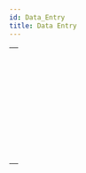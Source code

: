 ```yaml
---
id: Data_Entry
title: Data Entry
---
```

||
|---|
|[<!-- INCLUDE #_command_.ACCEPT.Syntax -->](../../commands-legacy/accept.md)<br/>|
|[<!-- INCLUDE #_command_.ADD RECORD.Syntax -->](../../commands-legacy/add-record.md)<br/>|
|[<!-- INCLUDE #_command_.CANCEL.Syntax -->](../../commands-legacy/cancel.md)<br/>|
|[<!-- INCLUDE #_command_.DIALOG.Syntax -->](../../commands/dialog.md)<br/>|
|[<!-- INCLUDE #_command_.Modified.Syntax -->](../../commands-legacy/modified.md)<br/>|
|[<!-- INCLUDE #_command_.MODIFY RECORD.Syntax -->](../../commands-legacy/modify-record.md)<br/>|
|[<!-- INCLUDE #_command_.Old.Syntax -->](../../commands-legacy/old.md)<br/>|
|[<!-- INCLUDE #_command_.REJECT.Syntax -->](../../commands-legacy/reject.md)<br/>|
